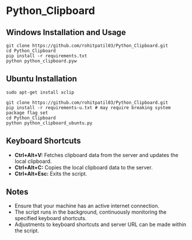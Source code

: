# Python_Clipboard

## Windows Installation and Usage
```
git clone https://github.com/rohitpatil03/Python_Clipboard.git
cd Python_Clipboard
pip install -r requirements.txt
python python_clipboard.pyw
```

## Ubuntu Installation
```
sudo apt-get install xclip
```
```
git clone https://github.com/rohitpatil03/Python_Clipboard.git
pip install -r requirements-u.txt # may require breaking system package flag set
cd Python_Clipboard
python python_clipboard_ubuntu.py
```


## Keyboard Shortcuts

- **Ctrl+Alt+V:** Fetches clipboard data from the server and updates the local clipboard.
- **Ctrl+Alt+C:** Copies the local clipboard data to the server.
- **Ctrl+Alt+Esc:** Exits the script.

## Notes

- Ensure that your machine has an active internet connection.
- The script runs in the background, continuously monitoring the specified keyboard shortcuts.
- Adjustments to keyboard shortcuts and server URL can be made within the script.
